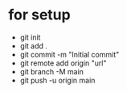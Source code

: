 # for setup
- git init
- git add .
- git commit -m "Initial commit"
- git remote add origin "url"
- git branch -M main
- git push -u origin main
